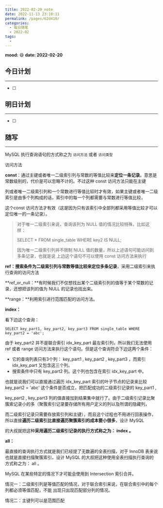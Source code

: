 ```yaml
---
title: 2022-02-20_note
date: 2022-11-13 23:10:11
permalink: /pages/62d410/
categories:
  - 每日随笔
  - 2022-02
tags:
  - 
---
```

**mood:** :smile:  									**date: 2022-02-20**  
## 今日计划  
------
- [ ]  
## 明日计划  
------
- [ ]  
## 随写 
------

MySQL 执行查询语句的方式称之为 `访问方法` 或者 `访问类型`

访问方法

**const**：通过主键或者唯一二级索引列与常数的等值比较来**定位一条记录**。意思是常数级别的，代价是可以忽略不计的。不过这种 const 访问方法只能在主键

列或者唯一二级索引列和一个常数进行等值比较时才有效，如果主键或者唯一二级索引是由多个列构成的话，索引中的每一个列都需要与常数进行等值比较，

这个const 访问方法才有效（这是因为只有该索引中全部列都采用等值比较才可以定位唯一的一条记录）。

> 对于唯一二级索引来说，查询该列为 NULL 值的情况比较特殊，比如这样：
>
> SELECT * FROM single_table WHERE key2 IS NULL;
>
> 因为唯一二级索引列并不限制 NULL 值的数量，所以上述语句可能访问到多条记录，也就是说 上边这个语句不可以使用 const 访问方法来执行

**ref：**搜索条件为二级索引列与常数等值比较来**定位多条记录**，采用二级索引来执行查询的访问方法

**ref_or_null：**有时候我们不仅想找出某个二级索引列的值等于某个常数的记录，还想把该列的值为 NULL 的记录也找出来。

**range：**利用索引进行范围匹配的访问方法。

**index：**

看下边这个查询：

```
SELECT key_part1, key_part2, key_part3 FROM single_table WHERE key_part2 = 'abc';
```

由于 key_part2 并不是联合索引 idx_key_part 最左索引列，所以我们无法使用 ref 或者 range 访问方法来执行这个语句。但是这个查询符合下边这两个条件：

- 它的查询列表只有3个列： key_part1 , key_part2 , key_part3 ，而索引 idx_key_part 又包含这三个列。
- 搜索条件中只有 key_part2 列。这个列也包含在索引 idx_key_part 中。

也就是说我们可以直接通过遍历 idx_key_part 索引的叶子节点的记录来比较 key_part2 = 'abc' 这个条件是否成立，把匹配成功的二级索引记录的 key_part1 , 

key_part2 , key_part3 列的值直接加到结果集中就行了。由于二级索引记录比聚簇索记录小的多（聚簇索引记录要存储所有用户定义的列以及所谓的隐藏列，

而二级索引记录只需要存放索引列和主键），而且这个过程也不用进行回表操作，所以直接**遍历二级索引比直接遍历聚簇索引的成本要小很多**，设计 MySQL 

的大叔就把这种**采用遍历二级索引记录的执行方式称之为： index 。**



**all：**

最直接的查询执行方式就是我们已经提了无数遍的全表扫描，对于 InnoDB 表来说也就是直接扫描聚簇索引，设计 MySQL 的大叔把这种使用全表扫描执行查询的方式称之为： all 。



MySQL 在某些特定的情况下才可能会使用到 Intersection 索引合并。

情况一：二级索引列是等值匹配的情况，对于联合索引来说，在联合索引中的每个列都必须等值匹配，不能
出现只出现匹配部分列的情况。

情况二：主键列可以是范围匹配